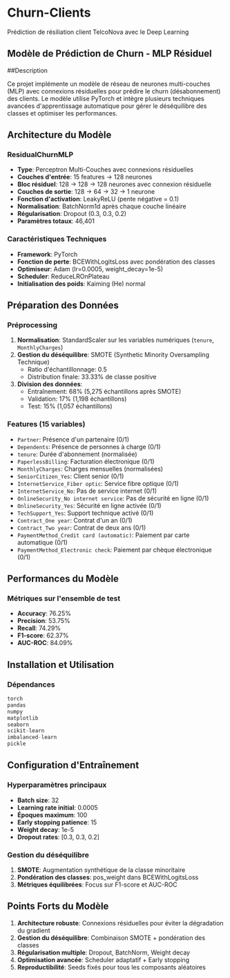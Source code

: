 # Churn-Clients
Prédiction de résiliation client TelcoNova avec le Deep Learning


## Modèle de Prédiction de Churn - MLP Résiduel

##Description

Ce projet implémente un modèle de réseau de neurones multi-couches (MLP) avec connexions résiduelles pour prédire le churn (désabonnement) des clients. Le modèle utilise PyTorch et intègre plusieurs techniques avancées d'apprentissage automatique pour gérer le déséquilibre des classes et optimiser les performances.

## Architecture du Modèle

### ResidualChurnMLP

- **Type**: Perceptron Multi-Couches avec connexions résiduelles
- **Couches d'entrée**: 15 features → 128 neurones
- **Bloc résiduel**: 128 → 128 → 128 neurones avec connexion résiduelle
- **Couches de sortie**: 128 → 64 → 32 → 1 neurone
- **Fonction d'activation**: LeakyReLU (pente négative = 0.1)
- **Normalisation**: BatchNorm1d après chaque couche linéaire
- **Régularisation**: Dropout (0.3, 0.3, 0.2)
- **Paramètres totaux**: 46,401

### Caractéristiques Techniques

- **Framework**: PyTorch
- **Fonction de perte**: BCEWithLogitsLoss avec pondération des classes
- **Optimiseur**: Adam (lr=0.0005, weight_decay=1e-5)
- **Scheduler**: ReduceLROnPlateau
- **Initialisation des poids**: Kaiming (He) normal

## Préparation des Données

### Préprocessing

1. **Normalisation**: StandardScaler sur les variables numériques (`tenure`, `MonthlyCharges`)
2. **Gestion du déséquilibre**: SMOTE (Synthetic Minority Oversampling Technique)
   - Ratio d'échantillonnage: 0.5
   - Distribution finale: 33.33% de classe positive
3. **Division des données**:
   - Entraînement: 68% (5,275 échantillons après SMOTE)
   - Validation: 17% (1,198 échantillons)
   - Test: 15% (1,057 échantillons)

### Features (15 variables)

- `Partner`: Présence d'un partenaire (0/1)
- `Dependents`: Présence de personnes à charge (0/1)
- `tenure`: Durée d'abonnement (normalisée)
- `PaperlessBilling`: Facturation électronique (0/1)
- `MonthlyCharges`: Charges mensuelles (normalisées)
- `SeniorCitizen_Yes`: Client senior (0/1)
- `InternetService_Fiber optic`: Service fibre optique (0/1)
- `InternetService_No`: Pas de service internet (0/1)
- `OnlineSecurity_No internet service`: Pas de sécurité en ligne (0/1)
- `OnlineSecurity_Yes`: Sécurité en ligne activée (0/1)
- `TechSupport_Yes`: Support technique activé (0/1)
- `Contract_One year`: Contrat d'un an (0/1)
- `Contract_Two year`: Contrat de deux ans (0/1)
- `PaymentMethod_Credit card (automatic)`: Paiement par carte automatique (0/1)
- `PaymentMethod_Electronic check`: Paiement par chèque électronique (0/1)

## Performances du Modèle

### Métriques sur l'ensemble de test

- **Accuracy**: 76.25%
- **Precision**: 53.75%
- **Recall**: 74.29%
- **F1-score**: 62.37%
- **AUC-ROC**: 84.09%

## Installation et Utilisation

### Dépendances

```python
torch
pandas
numpy
matplotlib
seaborn
scikit-learn
imbalanced-learn
pickle
```

## Configuration d'Entraînement

### Hyperparamètres principaux

- **Batch size**: 32
- **Learning rate initial**: 0.0005
- **Époques maximum**: 100
- **Early stopping patience**: 15
- **Weight decay**: 1e-5
- **Dropout rates**: [0.3, 0.3, 0.2]

### Gestion du déséquilibre

1. **SMOTE**: Augmentation synthétique de la classe minoritaire
2. **Pondération des classes**: pos_weight dans BCEWithLogitsLoss
3. **Métriques équilibrées**: Focus sur F1-score et AUC-ROC

## Points Forts du Modèle

1. **Architecture robuste**: Connexions résiduelles pour éviter la dégradation du gradient
2. **Gestion du déséquilibre**: Combinaison SMOTE + pondération des classes
3. **Régularisation multiple**: Dropout, BatchNorm, Weight decay
4. **Optimisation avancée**: Scheduler adaptatif + Early stopping
5. **Reproductibilité**: Seeds fixés pour tous les composants aléatoires
